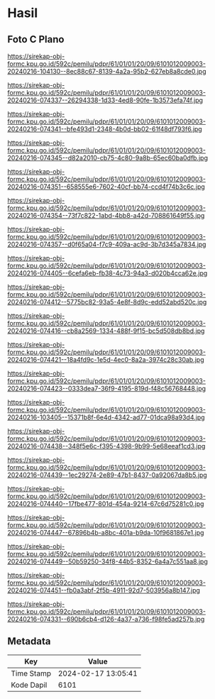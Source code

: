 # Hasil

## Foto C Plano

https://sirekap-obj-formc.kpu.go.id/592c/pemilu/pdpr/61/01/01/20/09/6101012009003-20240216-104130--8ec88c67-8139-4a2a-95b2-627eb8a8cde0.jpg

https://sirekap-obj-formc.kpu.go.id/592c/pemilu/pdpr/61/01/01/20/09/6101012009003-20240216-074337--26294338-1d33-4ed8-90fe-1b3573efa74f.jpg

https://sirekap-obj-formc.kpu.go.id/592c/pemilu/pdpr/61/01/01/20/09/6101012009003-20240216-074341--bfe493d1-2348-4b0d-bb02-61f48df793f6.jpg

https://sirekap-obj-formc.kpu.go.id/592c/pemilu/pdpr/61/01/01/20/09/6101012009003-20240216-074345--d82a2010-cb75-4c80-9a8b-65ec60ba0dfb.jpg

https://sirekap-obj-formc.kpu.go.id/592c/pemilu/pdpr/61/01/01/20/09/6101012009003-20240216-074351--658555e6-7602-40cf-bb74-ccd4f74b3c6c.jpg

https://sirekap-obj-formc.kpu.go.id/592c/pemilu/pdpr/61/01/01/20/09/6101012009003-20240216-074354--73f7c822-1abd-4bb8-a42d-708861649f55.jpg

https://sirekap-obj-formc.kpu.go.id/592c/pemilu/pdpr/61/01/01/20/09/6101012009003-20240216-074357--d0f65a04-f7c9-409a-ac9d-3b7d345a7834.jpg

https://sirekap-obj-formc.kpu.go.id/592c/pemilu/pdpr/61/01/01/20/09/6101012009003-20240216-074405--6cefa6eb-fb38-4c73-94a3-d020b4cca62e.jpg

https://sirekap-obj-formc.kpu.go.id/592c/pemilu/pdpr/61/01/01/20/09/6101012009003-20240216-074412--5775bc82-93a5-4e8f-8d9c-edd52abd520c.jpg

https://sirekap-obj-formc.kpu.go.id/592c/pemilu/pdpr/61/01/01/20/09/6101012009003-20240216-074416--cb8a2569-1334-488f-9f15-bc5d508db8bd.jpg

https://sirekap-obj-formc.kpu.go.id/592c/pemilu/pdpr/61/01/01/20/09/6101012009003-20240216-074421--18a4fd9c-1e5d-4ec0-8a2a-3974c28c30ab.jpg

https://sirekap-obj-formc.kpu.go.id/592c/pemilu/pdpr/61/01/01/20/09/6101012009003-20240216-074423--0333dea7-36f9-4195-819d-f48c56768448.jpg

https://sirekap-obj-formc.kpu.go.id/592c/pemilu/pdpr/61/01/01/20/09/6101012009003-20240216-103405--15371b8f-6e4d-4342-ad77-01dca98a93d4.jpg

https://sirekap-obj-formc.kpu.go.id/592c/pemilu/pdpr/61/01/01/20/09/6101012009003-20240216-074438--348f5e6c-f395-4398-9b99-5e68eeaf1cd3.jpg

https://sirekap-obj-formc.kpu.go.id/592c/pemilu/pdpr/61/01/01/20/09/6101012009003-20240216-074439--1ec29274-2e89-47b1-8437-0a92067da8b5.jpg

https://sirekap-obj-formc.kpu.go.id/592c/pemilu/pdpr/61/01/01/20/09/6101012009003-20240216-074440--17fbe477-801d-454a-9214-67c6d75281c0.jpg

https://sirekap-obj-formc.kpu.go.id/592c/pemilu/pdpr/61/01/01/20/09/6101012009003-20240216-074447--67896b4b-a8bc-401a-b9da-10f9681867e1.jpg

https://sirekap-obj-formc.kpu.go.id/592c/pemilu/pdpr/61/01/01/20/09/6101012009003-20240216-074449--50b59250-34f8-44b5-8352-6a4a7c551aa8.jpg

https://sirekap-obj-formc.kpu.go.id/592c/pemilu/pdpr/61/01/01/20/09/6101012009003-20240216-074451--fb0a3abf-2f5b-4911-92d7-503956a8b147.jpg

https://sirekap-obj-formc.kpu.go.id/592c/pemilu/pdpr/61/01/01/20/09/6101012009003-20240216-074331--690b6cb4-d126-4a37-a736-f98fe5ad257b.jpg


## Metadata

| Key        | Value               |
| ---------- | ------------------- |
| Time Stamp | 2024-02-17 13:05:41 |
| Kode Dapil | 6101                |



